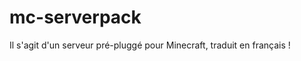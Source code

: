 mc-serverpack
=============

Il s'agit d'un serveur pré-pluggé pour Minecraft, traduit en français !
